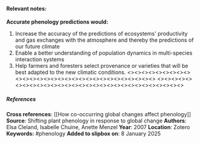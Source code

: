 #### **Relevant notes**:
**Accurate phenology predictions would:** 
1. Increase the accuracy of the predictions of ecosystems' productivity and gas exchanges with the atmosphere and thereby the predictions of our future climate
2. Enable a better understanding of population dynamics in multi-species interaction systems 
3. Help farmers and foresters select provenance or varieties that will be best adapted to the new climatic conditions.
<><><><><><><><><><><><><><><><><><><><><><><><><><><><><>
<><><><><><><><><><><><><><><><><><><><><><><><><><><><><>
##### References
**Cross references**: 
[[How co-occurring global changes affect phenology]]
**Source**: Shifting plant phenology in response to global change
**Authors**: Elsa Cleland, Isabelle Chuine, Anette Menzel
**Year**: 2007
**Location**: Zotero
**Keywords:**  #phenology 
**Added to slipbox on**:  8 January 2025
